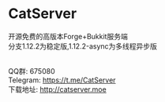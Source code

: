 # CatServer
开源免费的高版本Forge+Bukkit服务端<br>
分支1.12.2为稳定版,1.12.2-async为多线程异步版<br><br>

QQ群: 675080<br>
Telegram: https://t.me/CatServer<br>
下载地址: http://catserver.moe
